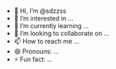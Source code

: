 - 👋 Hi, I’m @sdzzss
- 👀 I’m interested in ...
- 🌱 I’m currently learning ...
- 💞️ I’m looking to collaborate on ...
- 📫 How to reach me ...
- 😄 Pronouns: ...
- ⚡ Fun fact: ...

<!---
sdzzss/sdzzss is a ✨ special ✨ repository because its `README.md` (this file) appears on your GitHub profile.
You can click the Preview link to take a look at your changes.
--->
